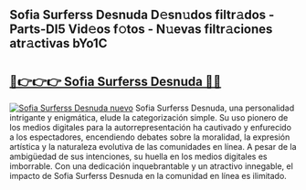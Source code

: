 ## Sofia Surferss Desnuda D𝚎sn𝚞dos filtr𝚊dos - Parts-DI5 Vid𝚎os f𝚘tos - N𝚞evas filtr𝚊ciones atr𝚊ctivas bYo1C

# <h2><a href="http://mbbqe5j.tromn.icu/?c=Sofia+Surferss+Desnuda">🔗👉👉👉 Sofia Surferss Desnuda 🔗🔗</a></h2>

[![Sofia Surferss Desnuda nuevo](https://i.imgur.com/pEAQMta.gif)](http://mbbqe5j.tromn.icu/?c=Sofia+Surferss+Desnuda)
Sofia Surferss Desnuda, una personalidad intrigante y enigmática, elude la categorización simple. Su uso pionero de los medios digitales para la autorrepresentación ha cautivado y enfurecido a los espectadores, encendiendo debates sobre la moralidad, la expresión artística y la naturaleza evolutiva de las comunidades en línea. A pesar de la ambigüedad de sus intenciones, su huella en los medios digitales es imborrable. Con una dedicación inquebrantable y un atractivo innegable, el impacto de Sofia Surferss Desnuda en la comunidad en línea es ilimitado.
